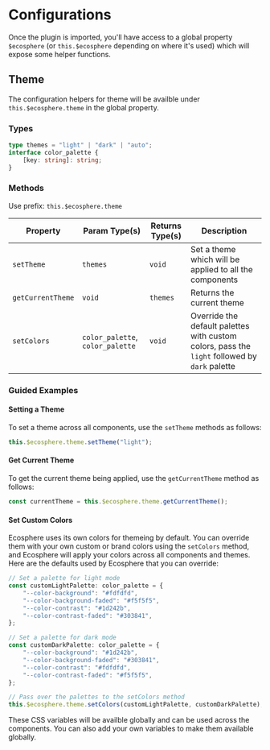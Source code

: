 # Configurations

Once the plugin is imported, you'll have access to a global property `$ecosphere` (or `this.$ecosphere` depending on where it's used) which will expose some helper functions.

## Theme

The configuration helpers for theme will be availble under `this.$ecosphere.theme` in the global property.

### Types

```ts
type themes = "light" | "dark" | "auto";
interface color_palette {
	[key: string]: string;
}
```

### Methods

Use prefix: `this.$ecosphere.theme`

| Property          | Param Type(s)                    | Returns Type(s) | Description                                                                                   |
| ----------------- | -------------------------------- | --------------- | --------------------------------------------------------------------------------------------- |
| `setTheme`        | `themes`                         | `void`          | Set a theme which will be applied to all the components                                       |
| `getCurrentTheme` | `void`                           | `themes`        | Returns the current theme                                                                     |
| `setColors`       | `color_palette`, `color_palette` | `void`          | Override the default palettes with custom colors, pass the `light` followed by `dark` palette |

### Guided Examples

#### Setting a Theme

To set a theme across all components, use the `setTheme` methods as follows:

```js
this.$ecosphere.theme.setTheme("light");
```

#### Get Current Theme

To get the current theme being applied, use the `getCurrentTheme` method as follows:

```js
const currentTheme = this.$ecosphere.theme.getCurrentTheme();
```

#### Set Custom Colors

Ecosphere uses its own colors for themeing by default. You can override them with your own custom or brand colors using the `setColors` method, and Ecosphere will apply your colors across all components and themes. Here are the defaults used by Ecosphere that you can override:

```ts
// Set a palette for light mode
const customLightPalette: color_palette = {
	"--color-background": "#fdfdfd",
	"--color-background-faded": "#f5f5f5",
	"--color-contrast": "#1d242b",
	"--color-contrast-faded": "#303841",
};

// Set a palette for dark mode
const customDarkPalette: color_palette = {
	"--color-background": "#1d242b",
	"--color-background-faded": "#303841",
	"--color-contrast": "#fdfdfd",
	"--color-contrast-faded": "#f5f5f5",
};

// Pass over the palettes to the setColors method
this.$ecosphere.theme.setColors(customLightPalette, customDarkPalette);
```

These CSS variables will be availble globally and can be used across the components. You can also add your own variables to make them available globally.
